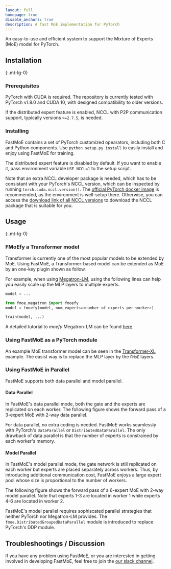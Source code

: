 ```yaml
---
layout: full
homepage: true
disable_anchors: true
description: A fast MoE implementation for PyTorch
---
```


An easy-to-use and efficient system to support the Mixture of Experts (MoE) model for PyTorch.

<div class="row">
<div class="col-lg-6" markdown="1">

## Installation
{:.mt-lg-0}

### Prerequisites

PyTorch with CUDA is required. The repository is currently tested with PyTorch v1.8.0 and CUDA 10, with designed compatibility to older versions.

If the distributed expert feature is enabled, NCCL with P2P communication support, typically versions `>=2.7.5`, is needed.

### Installing

FastMoE contains a set of PyTorch customized opearators, including both C and Python components. Use `python setup.py install` to easily install and enjoy using FastMoE for training.

The distributed expert feature is disabled by default. If you want to enable it, pass environment variable `USE_NCCL=1` to the setup script.

Note that an extra NCCL developer package is needed, which has to be consistant with your PyTorch's NCCL version, which can be inspected by running `torch.cuda.nccl.version()`. The [official PyTorch docker image](https://hub.docker.com/r/pytorch/pytorch) is recommended, as the environment is well-setup there. Otherwise, you can access the [download link of all NCCL versions](https://developer.nvidia.com/nccl/nccl-legacy-downloads) to download the NCCL package that is suitable for you.

## Usage
{:.mt-lg-0}

### FMoEfy a Transformer model

Transformer is currently one of the most popular models to be extended by MoE. Using FastMoE, a Transformer-based model can be extended as MoE by an one-key plugin shown as follow.

For example, when using [Megatron-LM](https://github.com/nvidia/megatron-lm), using the following lines can help you easily scale up the MLP layers to multiple experts.

```python
model = ...

from fmoe.megatron import fmoefy
model = fmoefy(model, num_experts=<number of experts per worker>)

train(model, ...)
```

A detailed tutorial to *moefy* Megatron-LM can be found [here](https://github.com/laekov/fastmoe/blob/master/examples/megatron).

</div>

<div class="col-lg-6" markdown="1">

### Using FastMoE as a PyTorch module

An example MoE transformer model can be seen in the [Transformer-XL](https://github.com/laekov/fastmoe/blob/master/examples/transformer-xl) example. The easist way is to replace the MLP layer by the `FMoE` layers.

### Using FastMoE in Parallel

FastMoE supports both data parallel and model parallel.

#### Data Parallel

In FastMoE's data parallel mode, both the gate and the experts are replicated on each worker. The following figure shows the forward pass of a 3-expert MoE with 2-way data parallel.

For data parallel, no extra coding is needed. FastMoE works seamlessly with PyTorch's `DataParallel` or `DistributedDataParallel`. The only drawback of data parallel is that the number of experts is constrained by each worker's memory.

#### Model Parallel

In FastMoE's model parallel mode, the gate network is still replicated on each worker but experts are placed separately across workers. Thus, by introducing additional communication cost, FastMoE enjoys a large expert pool whose size is proportional to the number of workers.

The following figure shows the forward pass of a 6-expert MoE with 2-way model parallel. Note that experts 1-3 are located in worker 1 while experts 4-6 are located in worker 2.

FastMoE's model parallel requires sophiscated parallel strategies that neither PyTorch nor Megatron-LM provides. The `fmoe.DistributedGroupedDataParallel` module is introduced to replace PyTorch's DDP module.

## Troubleshootings / Discussion

If you have any problem using FastMoE, or you are interested in getting involved in developing FastMoE, feel free to join the [our slack channel](https://join.slack.com/t/fastmoe/shared_invite/zt-mz0ai6ol-ggov75D62YsgHfzShw8KYw).

</div>
</div>

